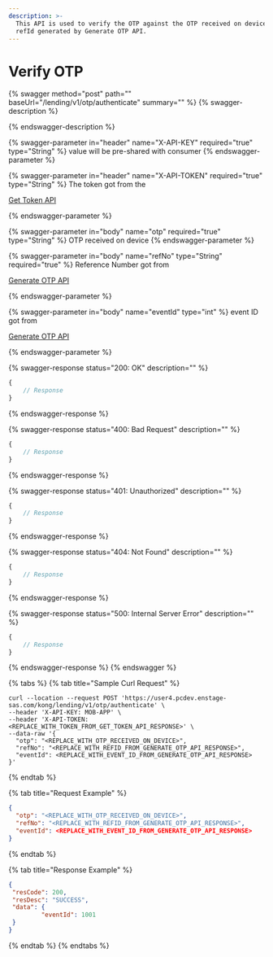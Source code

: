 ```yaml
---
description: >-
  This API is used to verify the OTP against the OTP received on device and
  refId generated by Generate OTP API.
---
```


# Verify OTP

{% swagger method="post" path="" baseUrl="/lending/v1/otp/authenticate" summary="" %}
{% swagger-description %}

{% endswagger-description %}

{% swagger-parameter in="header" name="X-API-KEY" required="true" type="String" %}
value will be pre-shared with consumer
{% endswagger-parameter %}

{% swagger-parameter in="header" name="X-API-TOKEN" required="true" type="String" %}
The token got from the 

[Get Token API](../../market-place/api-specification/get-token-api.md)


{% endswagger-parameter %}

{% swagger-parameter in="body" name="otp" required="true" type="String" %}
OTP received on device
{% endswagger-parameter %}

{% swagger-parameter in="body" name="refNo" type="String" required="true" %}
Reference Number got from 

[Generate OTP API](generate-otp.md)

 
{% endswagger-parameter %}

{% swagger-parameter in="body" name="eventId" type="int" %}
event ID got from  

[Generate OTP API](generate-otp.md)

    
{% endswagger-parameter %}

{% swagger-response status="200: OK" description="" %}
```javascript
{
    // Response
}
```
{% endswagger-response %}

{% swagger-response status="400: Bad Request" description="" %}
```javascript
{
    // Response
}
```
{% endswagger-response %}

{% swagger-response status="401: Unauthorized" description="" %}
```javascript
{
    // Response
}
```
{% endswagger-response %}

{% swagger-response status="404: Not Found" description="" %}
```javascript
{
    // Response
}
```
{% endswagger-response %}

{% swagger-response status="500: Internal Server Error" description="" %}
```javascript
{
    // Response
}
```
{% endswagger-response %}
{% endswagger %}

{% tabs %}
{% tab title="Sample Curl Request" %}
```
curl --location --request POST 'https://user4.pcdev.enstage-sas.com/kong/lending/v1/otp/authenticate' \
--header 'X-API-KEY: MOB-APP' \
--header 'X-API-TOKEN: <REPLACE_WITH_TOKEN_FROM_GET_TOKEN_API_RESPONSE>' \
--data-raw '{
  "otp": "<REPLACE_WITH_OTP_RECEIVED_ON_DEVICE>",
  "refNo": "<REPLACE_WITH_REFID_FROM_GENERATE_OTP_API_RESPONSE>",
  "eventId": <REPLACE_WITH_EVENT_ID_FROM_GENERATE_OTP_API_RESPONSE>
}'
```
{% endtab %}

{% tab title="Request Example" %}
```json
{
  "otp": "<REPLACE_WITH_OTP_RECEIVED_ON_DEVICE>",
  "refNo": "<REPLACE_WITH_REFID_FROM_GENERATE_OTP_API_RESPONSE>", 
  "eventId": <REPLACE_WITH_EVENT_ID_FROM_GENERATE_OTP_API_RESPONSE> 
}
```
{% endtab %}

{% tab title="Response Example" %}
```json
{
 "resCode": 200, 
 "resDesc": "SUCCESS", 
 "data": { 
         "eventId": 1001
 } 
}
```


{% endtab %}
{% endtabs %}
